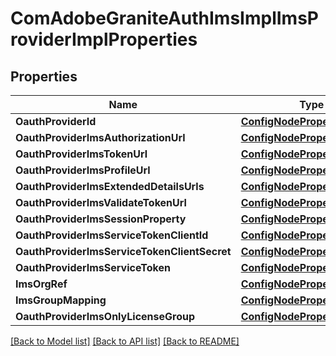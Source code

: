 # ComAdobeGraniteAuthImsImplImsProviderImplProperties

## Properties
Name | Type | Description | Notes
------------ | ------------- | ------------- | -------------
**OauthProviderId** | [**ConfigNodePropertyString**](configNodePropertyString.md) |  | [optional] 
**OauthProviderImsAuthorizationUrl** | [**ConfigNodePropertyString**](configNodePropertyString.md) |  | [optional] 
**OauthProviderImsTokenUrl** | [**ConfigNodePropertyString**](configNodePropertyString.md) |  | [optional] 
**OauthProviderImsProfileUrl** | [**ConfigNodePropertyString**](configNodePropertyString.md) |  | [optional] 
**OauthProviderImsExtendedDetailsUrls** | [**ConfigNodePropertyArray**](configNodePropertyArray.md) |  | [optional] 
**OauthProviderImsValidateTokenUrl** | [**ConfigNodePropertyString**](configNodePropertyString.md) |  | [optional] 
**OauthProviderImsSessionProperty** | [**ConfigNodePropertyString**](configNodePropertyString.md) |  | [optional] 
**OauthProviderImsServiceTokenClientId** | [**ConfigNodePropertyString**](configNodePropertyString.md) |  | [optional] 
**OauthProviderImsServiceTokenClientSecret** | [**ConfigNodePropertyString**](configNodePropertyString.md) |  | [optional] 
**OauthProviderImsServiceToken** | [**ConfigNodePropertyString**](configNodePropertyString.md) |  | [optional] 
**ImsOrgRef** | [**ConfigNodePropertyString**](configNodePropertyString.md) |  | [optional] 
**ImsGroupMapping** | [**ConfigNodePropertyArray**](configNodePropertyArray.md) |  | [optional] 
**OauthProviderImsOnlyLicenseGroup** | [**ConfigNodePropertyBoolean**](configNodePropertyBoolean.md) |  | [optional] 

[[Back to Model list]](../README.md#documentation-for-models) [[Back to API list]](../README.md#documentation-for-api-endpoints) [[Back to README]](../README.md)


